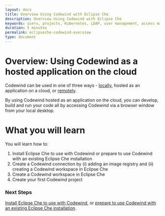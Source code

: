 ```yaml
---
layout: docs
title: Overview Using Codewind with Eclipse Che
description: Overview Using Codewind with Eclipse Che
keywords: users, projects, Kubernetes, LDAP, user management, access management, login, deployment, pod, security, securing cloud connection, remote deployment of Codewind
duration: 5 minutes
permalink: eclipseche-codewind-overview
type: document
---
```


# Overview: Using Codewind as a hosted application on the cloud

Codewind can be used in one of three ways - [locally](./local-codewind-overview.html), hosted as an application on a cloud, or [remotely](./remote-codewind-overview.html). 

By using Codewind hosted as an application on the cloud, you can develop, build and run your code all by accessing Codewind via a browser window from your local desktop.



# What you will learn

You will learn how to:

1. Install Eclipse Che to use with Codewind or prepare to use Codewind with an existing Eclipse Che installation
2. Create a Codewind connection by (i) adding an image registry and (ii) creating a Codewind workspace in Eclipse Che
3. Create a Codewind workspace in Eclipse Che
4. Create your first Codewind project 



### Next Steps

[Install Eclipse Che to use with Codewind](./che-installinfo.html), or [prepare to use Codewind with an existing Eclipse Che installation](./che-installinfo.html). 

